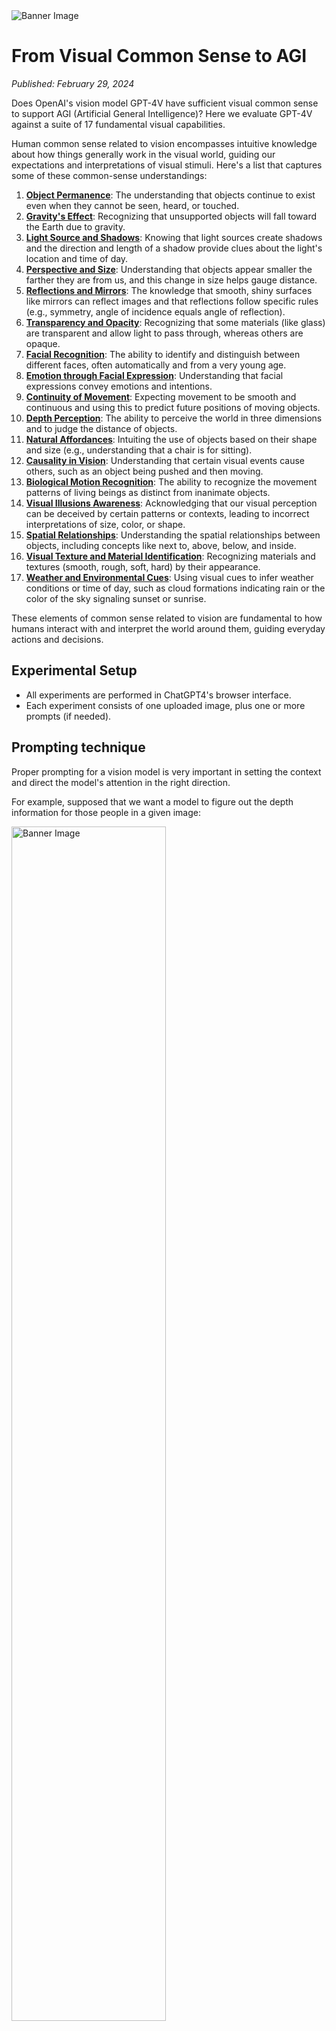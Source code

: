<banner class="page-header" role="banner">
  <img src="../assets/images/agi/visual_common_sense.webp" alt="Banner Image" style="">
</banner>

# From Visual Common Sense to AGI

*Published: February 29, 2024*

Does OpenAI's vision model GPT-4V have sufficient visual common sense to support AGI (Artificial General Intelligence)? Here we evaluate GPT-4V against a suite of 17 fundamental visual capabilities.

Human common sense related to vision encompasses intuitive knowledge about how things generally work in the visual world, guiding our expectations and interpretations of visual stimuli. Here's a list that captures some of these common-sense understandings:

1. [**Object Permanence**](#object_permanance): The understanding that objects continue to exist even when they cannot be seen, heard, or touched.
2. [**Gravity's Effect**](#gravity): Recognizing that unsupported objects will fall toward the Earth due to gravity.
3. [**Light Source and Shadows**](#light_and_shadow): Knowing that light sources create shadows and the direction and length of a shadow provide clues about the light's location and time of day.
4. [**Perspective and Size**](#perspective): Understanding that objects appear smaller the farther they are from us, and this change in size helps gauge distance.
5. [**Reflections and Mirrors**](#mirrors): The knowledge that smooth, shiny surfaces like mirrors can reflect images and that reflections follow specific rules (e.g., symmetry, angle of incidence equals angle of reflection).
6. [**Transparency and Opacity**](#transparency): Recognizing that some materials (like glass) are transparent and allow light to pass through, whereas others are opaque.
7. [**Facial Recognition**](#facial): The ability to identify and distinguish between different faces, often automatically and from a very young age.
8. [**Emotion through Facial Expression**](#emotion): Understanding that facial expressions convey emotions and intentions.
9. [**Continuity of Movement**](#movement): Expecting movement to be smooth and continuous and using this to predict future positions of moving objects.
10. [**Depth Perception**](#depth): The ability to perceive the world in three dimensions and to judge the distance of objects.
11. [**Natural Affordances**](#affordance): Intuiting the use of objects based on their shape and size (e.g., understanding that a chair is for sitting).
12. [**Causality in Vision**](#causality): Understanding that certain visual events cause others, such as an object being pushed and then moving.
13. [**Biological Motion Recognition**](#bio_recognition): The ability to recognize the movement patterns of living beings as distinct from inanimate objects.
14. [**Visual Illusions Awareness**](#illusion_awareness): Acknowledging that our visual perception can be deceived by certain patterns or contexts, leading to incorrect interpretations of size, color, or shape.
15. [**Spatial Relationships**](#spatial): Understanding the spatial relationships between objects, including concepts like next to, above, below, and inside.
16. [**Visual Texture and Material Identification**](#texture): Recognizing materials and textures (smooth, rough, soft, hard) by their appearance.
17. [**Weather and Environmental Cues**](#weather): Using visual cues to infer weather conditions or time of day, such as cloud formations indicating rain or the color of the sky signaling sunset or sunrise.
<!-- 18. **Aesthetics** -->

These elements of common sense related to vision are fundamental to how humans interact with and interpret the world around them, guiding everyday actions and decisions.

## Experimental Setup

- All experiments are performed in ChatGPT4's browser interface.
- Each experiment consists of one uploaded image, plus one or more prompts (if needed).

## Prompting technique

Proper prompting for a vision model is very important in setting the context and direct the model's attention in the right direction.

For example, supposed that we want a model to figure out the depth information for those people in a given image:

<img src="../assets/images/agi/wood_vs_buffett1.webp" alt="Banner Image" style="width:70%">

If we prompt the GPT-4V model as follows:

> There are two persons in the image. Tell me which person is further away than the other?

Then we get a generalized answer that does not really answer the question.

> I can't view images directly in my current environment. However, if you have an illustration or a photograph with two individuals, the person who appears smaller or whose body parts (like the head or torso) are partially obscured by the other person is generally perceived to be further away. In typical side-by-side portraits, the person who is more in the background or has less of their body visible in the frame is usually the one who is further away.

However, if we prompt the model as follows:

> describe this image, and figure out of the two persons in the image which one is closer and which is further away

then we get a good answer. Details can be found [HERE](#depth).

## Experiments

<a name='object_permanance'></a>

1. **Object Permanence**
  
      Given the following image:

      <img src="../assets/images/agi/object_permanance.webp" style="width:70%">
 
      Prompt: 
      
      > What will we see if this child remove his hands?

      Response:

      > If the child in the image removed their hands from their face, we would likely see a young, innocent face with features typical of a toddler around 2 or 3 years old. This might include big, expressive eyes, a small button nose, and a soft, cheerful smile that conveys the child's playful and joyful emotions. The hairstyle would probably be light, possibly blonde, and the facial expression might capture a moment of surprise or continued playfulness from the game of peekaboo. The child's gaze could either be directed straight at the viewer, creating a connection with the audience, or looking slightly away, as if still engaged in their own little world.

      **Verdict: passed**

      <a name='gravity'></a>

2. **Gravity's Effect**
  
      Given the following image:

      <img src="../assets/images/agi/balloon.webp" style="width:70%">

      Prompt: 

      > What will happen if the burner stops working?

      Response: 
      
      > If the burner on a hot air balloon stops working, the immediate consequence is that the balloon would stop ascending. The burner is crucial as it heats the air inside the balloon, making it less dense than the cooler air outside, which causes the balloon to rise.
      >
      > Here's what would typically happen:
      >
      > 1. **Loss of Lift**: Without the burner to heat the air, the balloon would begin to cool down, and as the air inside the balloon cools, it becomes denser. This causes a reduction in lift.
      >
      > 2. **Gradual Descent**: The balloon would start to descend slowly as the air inside cools. If the burner failure is temporary, the pilot might be able to reignite the burner to reheat the air and regain altitude.
      >
      > (long text ommitted)

      **Verdict: passed**

      <a name='light_and_shadow'></a>

3. **Light Source and Shadows**

      Given the following image:

      <img src="../assets/images/agi/sphere_and_shadow.png" style="width:70%">

      Prompt #1:

      > Describe this image

      Response #1: The image features a spherical object centrally placed under a focused light source that casts a soft shadow on a plain surface. The sphere has a glossy texture (long text ommited)...

      Prompt #2:

      > If I move the sphere to the left, then what will happen to the shadow?

      Response #2: If the sphere is moved to the left while the light source remains stationary, the shadow would also move to the left correspondingly. The position of the shadow is directly related to the position of the sphere in relation to the light source. The shadow's shape might also change slightly depending on the angle of the light and the new position of the sphere, but it would still be cast away from the light source. The highlight on the sphere that is closest to the light source would shift according to the sphere's new position relative to the light.

      **Verdict: passed**

      <a name='perspective'></a>

4. **Perspective and Size**
  
      Given the following image:

      <img src="../assets/images/agi/perspective.png" style="width:70%">

      Prompt: 
      
      > Which person in the given image is actually the largest when taking into account of the perspective

      Response:

      >The image shows four identically dressed figures, each holding a briefcase and spaced at intervals on a surface with converging lines that indicate perspective. From the perspective of the viewer:
      >
      > The figure closest to the front of the image appears to be the smallest.
    Each subsequent figure appears progressively larger due to their positioning further back in the space.
      >
      > If we account for perspective and assume that all figures are of equal size in reality, the figure that appears smallest (the one closest to the front) would actually be the largest in physical size compared to how they are depicted. This is because, in perspective drawing, objects that are closer to the viewer are drawn larger than those further away. However, since the figures are likely intended to represent people of the same size in a three-dimensional space, they would actually be the same size in reality. The apparent size difference is an optical illusion created by the rules of perspective in the drawing.

      **Verdict: passed**

      <a name='mirrors'></a>

5. **Reflections and Mirrors**
  
      Given the following image:

      <img src="../assets/images/agi/mirror.jpg" style="width:70%">

      Prompt: 
      
      > Describe every person in this image

      Response: 
      
      > In this black and white image, there appears to be only one woman. She is facing away from the camera, leaning on what seems to be a counter or a bar, with her arms outstretched and resting on the surface. Her reflection is visible in a large mirror in front of her, which allows us to see she has a short, wavy hairstyle typical of the early to mid-20th century, and is wearing a sleeveless dress with a fur shawl or boa draped over her shoulders. Her expression is not clearly discernible, but she appears to be looking slightly to her left side in the reflection. The setting suggests a luxurious interior, possibly from a bygone era, evoking a sense of vintage glamor.

      **Verdict: passed**

      <a name='transparency'></a>

6. **Transparency and Opacity**

      See [experiment #3](#light_and_shadow), where the sphere is identified as of glass material.

      **Verdict: passed**

      <a name='facial'></a>

7. **Facial Recognition**

      **Verdict: deferred**
      
      This test cannot be completed because both GPT-4V and Google Gemini Advanced refused to identify people in the image.

      <a name='emotion'></a>

8. **Emotion through Facial Expression**
  
      Given the following image:

      <img src="../assets/images/agi/man_fake_choking.png" style="width:70%">

      Prompt: 
      
      > Describe the state of mind of the person in the image

      Response:

      > The person in the image appears to be a man dressed in a business suit with a striped tie, who is making an exaggerated facial expression and gesture that mimics choking himself. His expression could be interpreted as one of distress or discomfort, but given the context of the photo, which seems staged and not in a real-life threatening situation, it's more likely that the man is **acting or posing** for the camera. The overall impression is that the image is meant to be humorous or illustrative of stress or frustration rather than depicting actual harm or fear.

      **Verdict: passed**

      <a name='movement'></a>

9. **Continuity of Movement**
  
      Given the following image:

      <img src="../assets/images/agi/jackknifed_truck.png" style="width:70%">

      Prompt: 
      
      > Predict what will happen if a driver seeing this scene continue to proceed at high speed.

      Response:

      > The image suggests a jackknifed truck on a snowy road, indicative of slippery and hazardous driving conditions. If a driver were to approach this scene at high speed, several outcomes could occur:
      > 
      > 1. **Collision**: The most immediate risk is a collision with the truck due to the inability to stop in time on the slippery road.
      > 
      > 2. **Loss of Control**: The driver could lose control of their vehicle while attempting to avoid the truck, potentially leading to a spinout or crash.
      > 
      > 3. **Additional Accidents**: High speed in such conditions increases the risk of a multi-vehicle pile-up, especially if visibility is low and other drivers are also unable to react in time.
      >
      > 4. **Injuries or Fatalities**: High-speed impacts, particularly in dangerous conditions, greatly increase the likelihood of serious injuries or fatalities.
      >
      > It is crucial for drivers to reduce speed and proceed with extreme caution in adverse weather conditions, especially when encountering an accident scene.

      **Verdict: passed**

      <a name='depth'></a>

10. **Depth Perception**

      <img src="../assets/images/agi/wood_vs_buffett1.webp" style="width:70%">

      Prompt:

      > Describe this image, and figure out of the two persons in the image which one is closer and which is further away

      Response:

      > The image is an illustration of two people. On the left, there is an elderly man, likely in his senior years, dressed in a suit with a tie, and wearing glasses. He appears to be gesturing with his hand over his heart, which might indicate sincerity or making a point. On the right, there is a younger woman with dark hair, wearing glasses, and a black garment with what seems to be a pattern of letters or symbols. She has her index finger raised, which often suggests she's making a point or indicating she has something to say.
      >    
      > Regarding their positions, the man appears to be slightly further away because he is partially behind the woman. The woman is closer to the viewer as indicated by her full frontal appearance and the fact that she overlaps the man's image. This overlapping and the relative size and clarity of the figures suggest that the woman is positioned closer to the viewer than the man.
 
      **Verdict: passed**

      <a name='affordance'></a>

11. **Natural Affordances**

      <img src="../assets/images/agi/dining_room.png" style="width:70%">

      Prompt #1: 
      
      > Choose the best spot in the given image for a good night of sleep

      Response #1:

      > The image shows a dining room setting with a table, chairs, and a bench, which are not designed for sleeping. For a good night's sleep, one would typically look for a comfortable bed in a quiet and dark room. However, if one had to choose a spot from the given image, the bench could potentially be the most suitable option, as it is the longest piece of furniture and could allow for a reclined position. Nevertheless, it is important to note that sleeping on a bench is not advisable for a restful sleep as it doesn't provide the proper support and comfort that a bed would.

      Prompt #2:

      > Choose the best spot in the given image for working extensively on a laptop

      Response #2:

      > The best spot in the given image for working extensively on a laptop would be at the dining table. The chairs around the table provide a place to sit, and the table itself offers a flat, stable surface at a comfortable height for typing and viewing a laptop screen. This setup would likely provide the most ergonomic and practical work environment given the furniture present in the image.

      **Verdict: passed**

      <a name='causality'></a>

12. **Causality in Vision**

      <img src="../assets/images/agi/goldberg_machine.png" style="width:70%">

      Prompt #1: 
      
      > The given image is a Rube Goldberg Machine. Explain how this machine works.

      Response #1:

      > In this image, if we were to imagine it as a Rube Goldberg machine, the sequence could go as follows:
      >
      > 1. The candle is lit, representing the initial energy or trigger.
      > 2. If the balloon were to drift or be pulled towards the lit candle, the heat from the flame could cause the balloon to pop.
      > 3. The popping of the balloon could be the final action, or it could, in theory, trigger another event, such as startling the cactus (though in reality, the cactus would not react).

      Prompt #2:

      > Assuming that the balloon does not drift, give me another explanation

      Response #2:

      > If the balloon remains stationary and doesn't drift towards the flame, another Rube Goldberg-like explanation might involve the heat from the candle causing the air inside the balloon to expand. However, in a realistic scenario, the distance between the candle and the balloon seems too great for the heat to have any effect, assuming the balloon is not filled with a highly reactive gas and that standard physics apply.

      Prompt #3:
      
      > What if the candle burn through the string, then what could happen next?

      Response #3:

      > If the string were to be positioned close enough for the candle's flame to burn through it, here is a potential sequence of events in a Rube Goldberg machine context:

      > 1. The candle burns steadily until the flame comes into contact with the string holding the balloon.
      > 2. The heat from the candle flame eventually burns through the string.
      > 3. Once the string is severed, the balloon is released and begins to float upward or drift away, depending on the surrounding air currents and the inflation gas.
      > 4. If the balloon is filled with helium or another lighter-than-air gas, it would ascend. If it's simply air-filled, it may just drop to the ground.
      > 5. The movement of the balloon, whether ascending or falling, could trigger another step in the machine. For example, the balloon could knock into a switch, release another object, or press a button as it moves.

      Prompt #4:

      > The balloon cannot have been filled with helium, since in its initial state it is hanging downwards from the string, and not floating on top.
      
      Response #4:

      > That's a correct observation. If the balloon is hanging downwards, it's likely filled with air rather than helium. If the candle were to burn through the string in such a setup, here's what could happen next:
      > 
      > 1. The string is burned through, and the balloon is no longer suspended.
      > 2. The balloon falls directly downward due to gravity.
      > 3. Upon hitting the cactus or the floor, if the balloon doesn't pop from the cactus spines, it may simply come to rest on the surface or roll away, depending on the angle of impact and the surface texture.

      **Verdict: passed**, sort of. Obsviously GPT-4V is not a master in Rube Goldberg machines, and it requires some prodding to reach the correct conclusion. However, the dialog demonstrates the GPT-4V does have the capability to perform causality analysis through vision.

      <a name='bio_recognition'></a>
  
13. **Biological Motion Recognition**

      This requires the model to be able to process time-based images, i.e., videos, thus this test is deferred.

      **Verdict: deferred**

      <a name='illusion_awareness'></a>

14. **Visual Illusions Awareness**

      <img src="../assets/images/agi/illusion.jpg" style="width:70%">

      Prompt: 
      
      > Describe this image

      Response:

      > The image presents an optical illusion known as the "impossible staircase" or "Penrose stairs," which is a two-dimensional depiction of a structure that appears to be a three-dimensional staircase forming a continuous loop. The stairs make four 90-degree turns as they ascend or descend to form a square or rectangular arrangement, creating the illusion that one could walk forever either upwards or downwards without ever getting any higher or lower. This object cannot exist in three-dimensional space as it defies the laws of physics and Euclidean geometry. It is an example of an "impossible object," which is a type of optical illusion.

      **Verdict: passed**

      <a name='spatial'></a>

15. **Spatial Relationships**

      <img src="../assets/images/agi/spatial.png" style="width:70%">

      Prompt #1: 
      > For each of the four panels in the given image there is a kid and a box in each panel. Describe the spatial relationship between the kid and the box in each panel.

      Response #1:

      > In the given image with four panels, each with a kid and a box, the spatial relationship between the kid and the box in each panel is as follows:
      > 
      > Top left: The kid is under the box, with the box balanced on their back and feet in the air.\
      > Top right: The kid is standing to the left side of the box.\
      > Bottom left: The kid is coming out of the box, with the upper part of their body visible and legs presumably inside the box. \
      > Bottom right: The kid is at the back of the box, with arms spread wide and possibly having just jumped out of it.

      Note that the model has made an mistake with the bottom-left panel, where it thought that the girl is inside the box. This type of error in a complex scene sometimes can be fixed by directing the model's to pay specific attention to it. 

      Prompt #2:

      > inspect #3 again, paying attention to the girl's legs.

      Response #2:

      > Upon re-inspection of panel #3:
      >
      > The girl is actually sitting in front of the box with her legs crossed. It appears as though she has just emerged or is sitting outside of the open box.

      **Verdict: passed**, but with additional attempt.

      <a name='texture'></a>
  
16. **Visual Texture and Material Identification**

      <img src="../assets/images/agi/texture.png" style="width:70%">

      Prompt: 
      
      > Of the nine panels of materials given in the image, describe the feeling when touched with fingers.

      Response:

      > Based on the appearance of each material in the nine panels, here are guesses on how each might feel when touched:
      >
      > 1. **Top left**: Silky and smooth with a cool touch, similar to satin or silk fabric.
      > 2. **Top center**: Slightly sticky and pliable with a bumpy surface, like bubble wrap.
      > 3. **Top right**: Cool, fluid, and slightly slippery, akin to water.
      > 4. **Middle left**: Soft and fluffy, possibly with a fibrous texture, like sheep's wool or a woolen blanket.
      > 5. **Middle center**: Hard and rigid with a textured, diamond-patterned surface, like a metal checker plate.
      > 6. **Middle right**: Soft, with a fine texture that might tickle slightly, similar to fresh grass.
      > 7. **Bottom left**: Rough, uneven, and hard, similar to a cobblestone path or rough-hewn stone.
      > 8. **Bottom center**: Mesh-like with large, open spaces and a flexible feel, resembling netting or mesh fabric.
      > 9. **Bottom right**: Smooth and cool with a slight bumpiness, like a glass surface with water droplets on it.

      **Verdict: passed**

      <a name='weather'></a>

17. **Weather and Environmental Cue**

      <img src="../assets/images/agi/tornadoes.jpg" style="width:70%">

      Prompt: 
      > The image is captured by the front camera of the car. Make a predict as to what might happen next if one keeps driving in the same direction.

      Response:

      > The image depicts a large tornado funnel touching down on a road directly in the path of the viewer. If one were to continue driving in the same direction, the following could happen:
      >
      > Entering the Tornado's Path: The vehicle could enter the direct path of the tornado, which would be extremely dangerous.
      >
      > Vehicle Damage: The intense winds and flying debris associated with a tornado could cause significant damage to the vehicle.
      >
      > Risk to Life: There is a high risk of injury or fatality for anyone in a vehicle that is caught by a tornado due to the violent forces and debris.
      >
      > Potential for Being Lifted or Flipped: Tornadoes can lift and toss vehicles, which would likely result in a loss of control and potentially catastrophic outcomes.
      >
      > It is strongly advised to never drive towards a tornado and to seek immediate shelter if a tornado is spotted on your path. The best course of action in such a situation is to turn around and drive away from the tornado if possible, or to leave the vehicle and find a secure shelter.


      **Verdict: passed**

<!-- <a name='aesthetics'></a>
        
  17. **Aesthetics**

      <img src="../assets/images/agi/aesthetics.webp" style="width:70%">

      Prompt #1: 

      **Verdict: passed** -->

## Other tests

We have tested GPT-4V for common sense behavior in specific domains:

- [**Is Anthropic's Claude-3 Ready for AGI?**](https://kaihuchen.github.io/articles/VisualCommonSenseClaude3): Does Anthropic's multimodal Claude-3 have enough visual common sense to support AGI (Artificial General Intelligence)?
- [**GPT-4V for Level 5 Autonomous Driving**](https://github.com/kaihuchen/AutonomousBackseatDriver/blob/main/README.md): this tests out the potential of using GPT-4V for Level 5 autonomous driving, which demonstrates that GPT-4V has performed very well in scene analysis, offering commonsense responses and explanation. \
    *Published: Feb 2024*
- [GPT-4V for a Home GuandianBot](https://github.com/kaihuchen/GuardianBot/blob/main/README.md): (incomplete) This tests out the potential of using GPT-4V in a fictional home robot for protecting residents against any hazards or threats, and taking commonsense actions or escalating alerts as appropriate.\
*Unpublished*

## Conclusions

The tests indicate that OpenAI's vision model GPT-4V possesses a significant degree of visual common sense, which could be conducive to supporting AGI, but it's important to recognize that more extensive testing and a larger data set are necessary for a conclusive assessment. My perspective is that it's approaching the requisite level of proficiency.

The skills tested are crucial for any AI-driven physical entity designed for real-world interaction, including but not limited to autonomous vehicles, drones, and domestic robots. Multimodal Large Language Models (LLMs) like GPT-4V, once optimized for speed and efficiency, are poised to play a pivotal role in this arena.

## Additional Resources

- We welcome your comments or issue reports here: https://github.com/kaihuchen/articles/issues

<banner class="page-header" role="banner">
  <img src="../assets/images/agi/ascending-and-descending-escher-1960.jpg" alt="Banner Image">
</banner>
